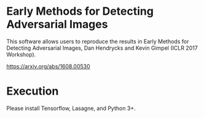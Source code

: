 # Early Methods for Detecting Adversarial Images
This software allows users to reproduce the results in Early Methods for Detecting Adversarial Images, Dan Hendrycks and Kevin Gimpel (ICLR 2017 Workshop).

https://arxiv.org/abs/1608.00530

# Execution
Please install Tensorflow, Lasagne, and Python 3+.
